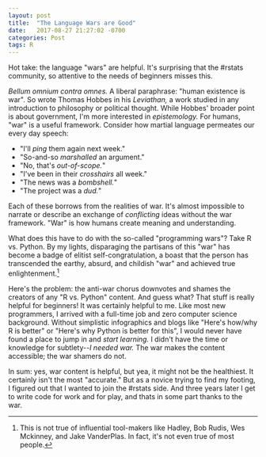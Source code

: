 ```yaml
---
layout: post
title:  "The Language Wars are Good"
date:   2017-08-27 21:27:02 -0700
categories: Post
tags: R 
---
```


Hot take: the language "wars" are helpful. It's surprising that the #rstats community, so attentive to the needs of 
beginners misses this.

<!--more-->

*Bellum omnium contra omnes.* A liberal paraphrase: "human existence is war". So wrote Thomas Hobbes in his *Leviathan,* 
a work studied in any introduction to philosophy or political thought. While Hobbes' broader point is about government, I'm
more interested in *epistemology.* For humans, "war" is a useful framework. Consider how martial language permeates our every day speech:

* "I'll *ping* them again next week."
* "So-and-so *marshalled* an argument."
* "No, that's *out-of-scope.*"
* "I've been in their *crosshairs* all week."
* "The news was a *bombshell.*"
* "The project was a *dud.*"

Each of these borrows from the realities of war. It's almost impossible to narrate or describe an exchange of *conflicting* 
ideas without the war framework. "War" is how humans create meaning and understanding.

What does this have to do with the so-called "programming wars"? Take R vs. Python. By my lights, disparaging the partisans of this "war" 
has become a badge of elitist self-congratulation, a boast that the person has transcended the earthy, absurd, and childish
"war" and achieved true enlightenment.[^1]   

Here's the problem: the anti-war chorus downvotes and shames the creators of any "R vs. Python" content. And guess what?
That stuff is really helpful for beginners! It was certainly helpful to me. Like most new programmers, I arrived with a full-time job
and zero computer science background. Without simplistic infographics and blogs like "Here's how/why R is better" or "Here's why
Python is better for this", I would never have found a place to jump in and *start learning.* I didn't have the time or knowledge
for subtlety--*I needed war.* The war makes the content accessible; the war shamers do not.

In sum: yes, war content is helpful, but yea, it might not be the healthiest. It certainly isn't the most "accurate." But
as a novice trying to find my footing, I figured out that I wanted to join the #rstats side. And three years later I get to write code 
for work and for play, and thats in some part thanks to the war. 

[^1]: This is not true of influential tool-makers like Hadley, Bob Rudis, Wes Mckinney, and Jake VanderPlas. In fact, it's not even true of most people.


